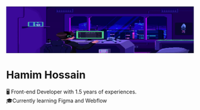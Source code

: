![](/banner.gif)

# Hamim Hossain

🖥 Front-end Developer with 1.5 years of experiences. <br>
🎓Currently learning Figma and Webflow
